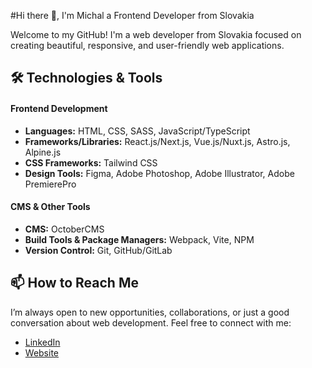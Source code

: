 #Hi there 👋, I'm Michal a Frontend Developer from Slovakia

Welcome to my GitHub! I'm a web developer from Slovakia focused on creating beautiful, responsive, and user-friendly web applications.

## 🛠️ Technologies & Tools

#### Frontend Development
- **Languages:** HTML, CSS, SASS, JavaScript/TypeScript
- **Frameworks/Libraries:** React.js/Next.js, Vue.js/Nuxt.js, Astro.js, Alpine.js
- **CSS Frameworks:** Tailwind CSS
- **Design Tools:** Figma, Adobe Photoshop, Adobe Illustrator, Adobe PremierePro

#### CMS & Other Tools
- **CMS:** OctoberCMS
- **Build Tools & Package Managers:** Webpack, Vite, NPM
- **Version Control:** Git, GitHub/GitLab

## 📫 How to Reach Me

I’m always open to new opportunities, collaborations, or just a good conversation about web development. Feel free to connect with me:

- [LinkedIn](https://www.linkedin.com/in/michal-valo-421762237/)
- [Website](https://myzo.sk)
